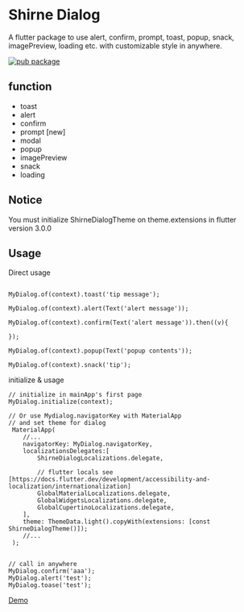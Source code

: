 # Shirne Dialog

A flutter package to use alert, confirm, prompt, toast, popup, snack, imagePreview, loading etc. with customizable style in anywhere.

<a href="https://pub.dartlang.org/packages/shirne_dialog">
    <img src="https://img.shields.io/pub/v/shirne_dialog.svg" alt="pub package" />
</a>

## function

* toast
* alert
* confirm
* prompt [new]
* modal
* popup
* imagePreview
* snack
* loading

## Notice

You must initialize ShirneDialogTheme on theme.extensions in flutter version 3.0.0

## Usage

Direct usage
```

MyDialog.of(context).toast('tip message');

MyDialog.of(context).alert(Text('alert message'));

MyDialog.of(context).confirm(Text('alert message')).then((v){

});

MyDialog.of(context).popup(Text('popup contents'));

MyDialog.of(context).snack('tip');
```

initialize & usage
```
// initialize in mainApp's first page
MyDialog.initialize(context);

// Or use Mydialog.navigatorKey with MaterialApp
// and set theme for dialog
 MaterialApp(
    //...
    navigatorKey: MyDialog.navigatorKey,
    localizationsDelegates:[
        ShirneDialogLocalizations.delegate,

        // flutter locals see [https://docs.flutter.dev/development/accessibility-and-localization/internationalization]
        GlobalMaterialLocalizations.delegate,
        GlobalWidgetsLocalizations.delegate,
        GlobalCupertinoLocalizations.delegate,
    ],
    theme: ThemeData.light().copyWith(extensions: [const ShirneDialogTheme()]);
    //...
 );
 

// call in anywhere
MyDialog.confirm('aaa');
MyDialog.alert('test');
MyDialog.toase('test');
```

[Demo](https://www.shirne.com/demo/easydialog/)